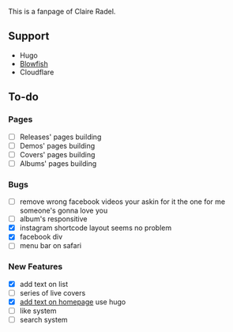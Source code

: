 This is a fanpage of Claire Radel. 

## Support

- Hugo
- [Blowfish](https://blowfish.page/)
- Cloudflare

## To-do

### Pages

- [ ] Releases' pages building
- [ ] Demos' pages building
- [ ] Covers' pages building
- [ ] Albums' pages building

### Bugs

- [ ] remove wrong facebook videos
  your askin for it
  the one for me
  someone's gonna love you
- [ ] album's responsitive
- [x] instagram shortcode layout
  seems no problem
- [x] facebook div
- [ ] menu bar on safari

### New Features

- [x] add text on list
- [ ] series of live covers
- [x] [add text on homepage](https://blowfish.page/docs/content-examples/)
  use hugo
- [ ] like system
- [ ] search system
